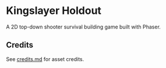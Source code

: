 # Kingslayer Holdout
A 2D top-down shooter survival building game built with Phaser.

## Credits
See [credits.md](./credits.md) for asset credits.